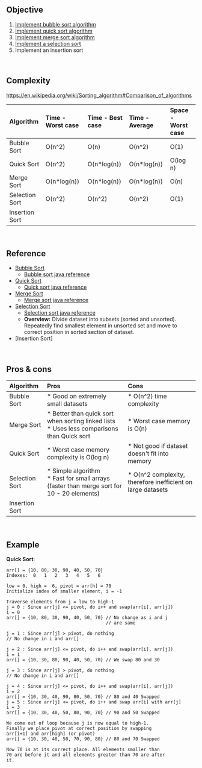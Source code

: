 ## Objective 

1. [Implement bubble sort algorithm](src/main/java/com/github/noconnor/reference/BubbleSort.java)
2. [Implement quick sort algorithm](src/main/java/com/github/noconnor/reference/QuickSort.java)
3. [Implement merge sort algorithm](src/main/java/com/github/noconnor/reference/MergeSort.java)
4. [Implement a selection sort](src/main/java/com/github/noconnor/reference/SelectionSort.java)
5. Implement an insertion sort

<br>

## Complexity

https://en.wikipedia.org/wiki/Sorting_algorithm#Comparison_of_algorithms


|Algorithm| Time - Worst case| Time - Best case | Time - Average | Space - Worst case|
|:---|:---|:---|:---|:---|
|Bubble Sort|O(n^2)     |O(n)       |O(n^2)     |O(1)| 
|Quick Sort |O(n^2)     |O(n*log(n))|O(n*log(n))|O(log n)|
|Merge Sort |O(n*log(n))|O(n*log(n))|O(n*log(n))|O(n)|
|Selection Sort |O(n^2)|O(n^2)|O(n^2)|O(1)|
|Insertion Sort |||||


<br>

## Reference

* [Bubble Sort](https://en.wikipedia.org/wiki/Sorting_algorithm#Bubble_sort)
  * [Bubble sort java reference](https://www.mkyong.com/java/java-bubble-sort-example/)
* [Quick Sort](https://en.wikipedia.org/wiki/Quicksort)
  * [Quick sort java reference](https://www.geeksforgeeks.org/quick-sort/) 
* [Merge Sort](https://en.wikipedia.org/wiki/Merge_sort)
  * [Merge sort java reference](https://www.geeksforgeeks.org/merge-sort/)
* [Selection Sort](https://en.wikipedia.org/wiki/Selection_sort)
  * [Selection sort java reference](https://www.geeksforgeeks.org/selection-sort/)
  * **Overview:** Divide dataset into subsets (sorted and unsorted). Repeatedly find smallest element in unsorted set and move to correct position in sorted section of dataset.
* [Insertion Sort]

<br>

## Pros & cons

|Algorithm| Pros | Cons|
|:--------|:-----|:----|
|Bubble Sort|* Good on extremely small datasets|* O(n^2) time complexity|
|Merge Sort|* Better than quick sort when sorting linked lists<br> * Uses less comparisons than Quick sort|* Worst case memory is O(n)|
|Quick Sort|* Worst case memory complexity is O(log n)|* Not good if dataset doesn't fit into memory|
|Selection Sort|* Simple algorithm<br> * Fast for small arrays (faster than merge sort for 10 - 20 elements)|* O(n^2 complexity, therefore inefficient on large datasets|
|Insertion Sort|||

<br>

## Example


**Quick Sort**:
```
arr[] = {10, 80, 30, 90, 40, 50, 70}
Indexes:  0   1   2   3   4   5   6 

low = 0, high =  6, pivot = arr[h] = 70
Initialize index of smaller element, i = -1

Traverse elements from j = low to high-1
j = 0 : Since arr[j] <= pivot, do i++ and swap(arr[i], arr[j])
i = 0 
arr[] = {10, 80, 30, 90, 40, 50, 70} // No change as i and j 
                                     // are same

j = 1 : Since arr[j] > pivot, do nothing
// No change in i and arr[]

j = 2 : Since arr[j] <= pivot, do i++ and swap(arr[i], arr[j])
i = 1
arr[] = {10, 30, 80, 90, 40, 50, 70} // We swap 80 and 30 

j = 3 : Since arr[j] > pivot, do nothing
// No change in i and arr[]

j = 4 : Since arr[j] <= pivot, do i++ and swap(arr[i], arr[j])
i = 2
arr[] = {10, 30, 40, 90, 80, 50, 70} // 80 and 40 Swapped
j = 5 : Since arr[j] <= pivot, do i++ and swap arr[i] with arr[j] 
i = 3 
arr[] = {10, 30, 40, 50, 80, 90, 70} // 90 and 50 Swapped 

We come out of loop because j is now equal to high-1.
Finally we place pivot at correct position by swapping
arr[i+1] and arr[high] (or pivot) 
arr[] = {10, 30, 40, 50, 70, 90, 80} // 80 and 70 Swapped 

Now 70 is at its correct place. All elements smaller than
70 are before it and all elements greater than 70 are after
it.

```
